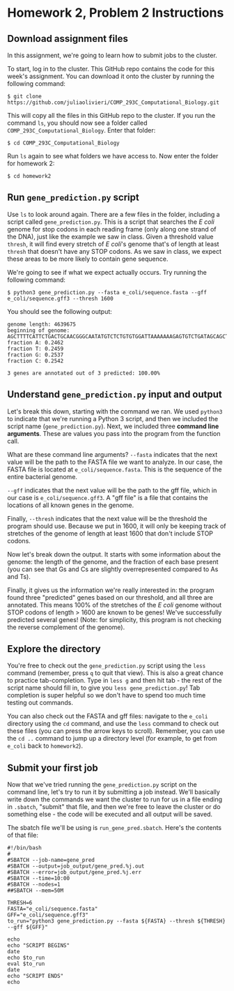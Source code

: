 # Homework 2, Problem 2 Instructions

## Download assignment files

In this assignment, we're going to learn how to submit jobs to the cluster.

To start, log in to the cluster. This GitHub repo contains the code for this week's assignment. You can download it onto the cluster by running the following command:

`$ git clone https://github.com/juliaolivieri/COMP_293C_Computational_Biology.git`

This will copy all the files in this GitHub repo to the cluster. If you run the command `ls`, you should now see a folder called `COMP_293C_Computational_Biology`. Enter that folder:

`$ cd COMP_293C_Computational_Biology`

Run `ls` again to see what folders we have access to. Now enter the folder for homework 2:

`$ cd homework2`

## Run `gene_prediction.py` script

Use `ls` to look around again. There are a few files in the folder, including a script called `gene_prediction.py`. This is a script that searches the _E coli_ genome for stop codons in each reading frame (only along one strand of the DNA), just like the example we saw in class. Given a threshold value `thresh`, it will find every stretch of _E coli_'s genome that's of length at least `thresh` that doesn't have any STOP codons. As we saw in class, we expect these areas to be more likely to contain gene sequence.

We're going to see if what we expect actually occurs. Try running the following command:

`$ python3 gene_prediction.py --fasta e_coli/sequence.fasta --gff e_coli/sequence.gff3 --thresh 1600`

You should see the following output:

```
genome length: 4639675
beginning of genome: AGCTTTTCATTCTGACTGCAACGGGCAATATGTCTCTGTGTGGATTAAAAAAAGAGTGTCTGATAGCAGCTTCTGAACTGGTTACCTGCCGTGAGTAAAT
fraction A: 0.2462
fraction T: 0.2459
fraction G: 0.2537
fraction C: 0.2542

3 genes are annotated out of 3 predicted: 100.00%
````

## Understand `gene_prediction.py` input and output

Let's break this down, starting with the command we ran. We used `python3` to indicate that we're running a Python 3 script, and then we included the script name (`gene_prediction.py`). Next, we included three **command line arguments**. These are values you pass into the program from the function call.

What are these command line arguments? `--fasta` indicates that the next value will be the path to the FASTA file we want to analyze. In our case, the FASTA file is located at `e_coli/sequence.fasta`. This is the sequence of the entire bacterial genome. 

`--gff` indicates that the next value will be the path to the gff file, which in our case is `e_coli/sequence.gff3`. A "gff file" is a file that contains the locations of all known genes in the genome.

Finally, `--thresh` indicates that the next value will be the threshold the program should use. Because we put in 1600, it will only be keeping track of stretches of the genome of length at least 1600 that don't include STOP codons.

Now let's break down the output. It starts with some information about the genome: the length of the genome, and the fraction of each base present (you can see that Gs and Cs are slightly overrepresented compared to As and Ts).

Finally, it gives us the information we're really interested in: the program found three "predicted" genes based on our threshold, and all three are annotated. This means 100% of the stretches of the _E coli_ genome without STOP codons of length > 1600 are known to be genes! We've successfully predicted several genes! (Note: for simplicity, this program is not checking the reverse complement of the genome).

## Explore the directory

You're free to check out the `gene_prediction.py` script using the `less` command (remember, press `q` to quit that view). This is also a great chance to practice tab-completion. Type in `less g` and then hit tab - the rest of the script name should fill in, to give you `less gene_prediction.py`! Tab completion is super helpful so we don't have to spend too much time testing out commands.

You can also check out the FASTA and gff files: navigate to the `e_coli` directory using the `cd` command, and use the `less` command to check out these files (you can press the arrow keys to scroll). Remember, you can use the `cd ..` command to jump up a directory level (for example, to get from `e_coli` back to `homework2`). 

## Submit your first job

Now that we've tried running the `gene_prediction.py` script on the command line, let's try to run it by submitting a job instead. We'll basically write down the commands we want the cluster to run for us in a file ending in `.sbatch`, "submit" that file, and then we're free to leave the cluster or do something else - the code will be executed and all output will be saved.

The sbatch file we'll be using is `run_gene_pred.sbatch`. Here's the contents of that file:

```
#!/bin/bash
#
#SBATCH --job-name=gene_pred
#SBATCH --output=job_output/gene_pred.%j.out
#SBATCH --error=job_output/gene_pred.%j.err
#SBATCH --time=10:00
#SBATCH --nodes=1
##SBATCH --mem=50M

THRESH=6
FASTA="e_coli/sequence.fasta"
GFF="e_coli/sequence.gff3"
to_run="python3 gene_prediction.py --fasta ${FASTA} --thresh ${THRESH} --gff ${GFF}"

echo 
echo "SCRIPT BEGINS"
date
echo $to_run
eval $to_run
date
echo "SCRIPT ENDS"
echo 
```
